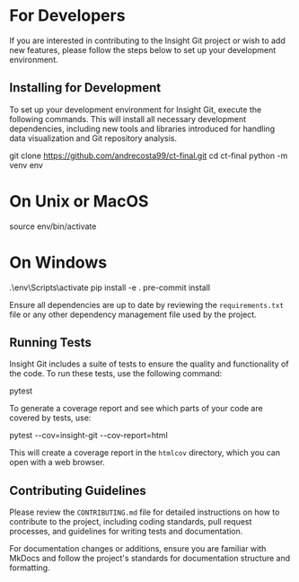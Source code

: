 # For Developers

If you are interested in contributing to the Insight Git project or wish to add new features, please follow the steps below to set up your development environment.

## Installing for Development

To set up your development environment for Insight Git, execute the following commands. This will install all necessary development dependencies, including new tools and libraries introduced for handling data visualization and Git repository analysis.

git clone https://github.com/andrecosta99/ct-final.git
cd ct-final
python -m venv env
# On Unix or MacOS
source env/bin/activate
# On Windows
.\env\Scripts\activate
pip install -e .
pre-commit install

Ensure all dependencies are up to date by reviewing the `requirements.txt` file or any other dependency management file used by the project.

## Running Tests

Insight Git includes a suite of tests to ensure the quality and functionality of the code. To run these tests, use the following command:

pytest

To generate a coverage report and see which parts of your code are covered by tests, use:

pytest --cov=insight-git --cov-report=html

This will create a coverage report in the `htmlcov` directory, which you can open with a web browser.

## Contributing Guidelines

Please review the `CONTRIBUTING.md` file for detailed instructions on how to contribute to the project, including coding standards, pull request processes, and guidelines for writing tests and documentation.

For documentation changes or additions, ensure you are familiar with MkDocs and follow the project's standards for documentation structure and formatting.
